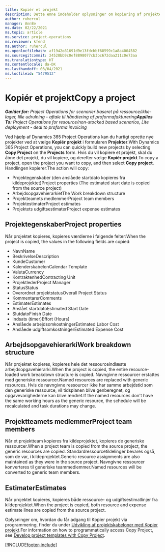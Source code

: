 ```yaml
---
title: Kopiér et projekt
description: Dette emne indeholder oplysninger om kopiering af projekter i Dynamics 365 Project Operations.
author: ruhercul
manager: AnnBe
ms.date: 02/22/2021
ms.topic: article
ms.service: project-operations
ms.reviewer: kfend
ms.author: ruhercul
ms.openlocfilehash: af1942e81691d9e13fdcbbf68599c1a8a4004582
ms.sourcegitcommit: 24528bb9c0ef8898077cb3bc672daa211c0e73aa
ms.translationtype: HT
ms.contentlocale: da-DK
ms.lasthandoff: 03/04/2021
ms.locfileid: "5479512"
---
```

# <a name="copy-a-project"></a><span data-ttu-id="c90c2-103">Kopiér et projekt</span><span class="sxs-lookup"><span data-stu-id="c90c2-103">Copy a project</span></span>

<span data-ttu-id="c90c2-104">_**Gælder for:** Project Operations for scenarier baseret på ressource/ikke-lager, lille udrulning - aftale til håndtering af proformafakturering_</span><span class="sxs-lookup"><span data-stu-id="c90c2-104">_**Applies To:** Project Operations for resource/non-stocked based scenarios, Lite deployment - deal to proforma invoicing_</span></span>

<span data-ttu-id="c90c2-105">Ved hjælp af Dynamics 365 Project Operations kan du hurtigt oprette nye projekter ved at vælge **Kopiér projekt** i formularen **Projekter**.</span><span class="sxs-lookup"><span data-stu-id="c90c2-105">With Dynamics 365 Project Operations, you can quickly build new projects by selecting **Copy Project** on the **Projects** form.</span></span> <span data-ttu-id="c90c2-106">Hvis du vil kopiere et projekt, skal du åbne det projekt, du vil kopiere, og derefter vælge **Kopiér projekt**.</span><span class="sxs-lookup"><span data-stu-id="c90c2-106">To copy a project, open the project you want to copy, and then select **Copy project**.</span></span> <span data-ttu-id="c90c2-107">Handlingen kopierer:</span><span class="sxs-lookup"><span data-stu-id="c90c2-107">The action will copy:</span></span>

- <span data-ttu-id="c90c2-108">Projektegenskaber (den anslåede startdato kopieres fra kildeprojektet)</span><span class="sxs-lookup"><span data-stu-id="c90c2-108">Project properties (The estimated start date is copied from the source project)</span></span>
- <span data-ttu-id="c90c2-109">Arbejdsopgavehierarkiet</span><span class="sxs-lookup"><span data-stu-id="c90c2-109">The Work breakdown structure</span></span>
- <span data-ttu-id="c90c2-110">Projektteamets medlemmer</span><span class="sxs-lookup"><span data-stu-id="c90c2-110">Project team members</span></span>
- <span data-ttu-id="c90c2-111">Projektestimater</span><span class="sxs-lookup"><span data-stu-id="c90c2-111">Project estimates</span></span>
- <span data-ttu-id="c90c2-112">Projektets udgiftsestimater</span><span class="sxs-lookup"><span data-stu-id="c90c2-112">Project expense estimates</span></span>

## <a name="project-properties"></a><span data-ttu-id="c90c2-113">Projektegenskaber</span><span class="sxs-lookup"><span data-stu-id="c90c2-113">Project properties</span></span>

<span data-ttu-id="c90c2-114">Når projektet kopieres, kopieres værdierne i følgende felter:</span><span class="sxs-lookup"><span data-stu-id="c90c2-114">When the project is copied, the values in the following fields are copied:</span></span>

- <span data-ttu-id="c90c2-115">Navn</span><span class="sxs-lookup"><span data-stu-id="c90c2-115">Name</span></span>
- <span data-ttu-id="c90c2-116">Beskrivelse</span><span class="sxs-lookup"><span data-stu-id="c90c2-116">Description</span></span>
- <span data-ttu-id="c90c2-117">Kunde</span><span class="sxs-lookup"><span data-stu-id="c90c2-117">Customer</span></span>
- <span data-ttu-id="c90c2-118">Kalenderskabelon</span><span class="sxs-lookup"><span data-stu-id="c90c2-118">Calendar Template</span></span>
- <span data-ttu-id="c90c2-119">Valuta</span><span class="sxs-lookup"><span data-stu-id="c90c2-119">Currency</span></span>
- <span data-ttu-id="c90c2-120">Kontraktenhed</span><span class="sxs-lookup"><span data-stu-id="c90c2-120">Contracting Unit</span></span>
- <span data-ttu-id="c90c2-121">Projektleder</span><span class="sxs-lookup"><span data-stu-id="c90c2-121">Project Manager</span></span>
- <span data-ttu-id="c90c2-122">Status</span><span class="sxs-lookup"><span data-stu-id="c90c2-122">Status</span></span>
- <span data-ttu-id="c90c2-123">Overordnet projektstatus</span><span class="sxs-lookup"><span data-stu-id="c90c2-123">Overall Project Status</span></span>
- <span data-ttu-id="c90c2-124">Kommentarer</span><span class="sxs-lookup"><span data-stu-id="c90c2-124">Comments</span></span>
- <span data-ttu-id="c90c2-125">Estimater</span><span class="sxs-lookup"><span data-stu-id="c90c2-125">Estimates</span></span>
- <span data-ttu-id="c90c2-126">Anslået startdato</span><span class="sxs-lookup"><span data-stu-id="c90c2-126">Estimated Start Date</span></span>
- <span data-ttu-id="c90c2-127">Slutdato</span><span class="sxs-lookup"><span data-stu-id="c90c2-127">Finish Date</span></span>
- <span data-ttu-id="c90c2-128">Indsats (timer)</span><span class="sxs-lookup"><span data-stu-id="c90c2-128">Effort (Hours)</span></span>
- <span data-ttu-id="c90c2-129">Anslåede arbejdsomkostninger</span><span class="sxs-lookup"><span data-stu-id="c90c2-129">Estimated Labor Cost</span></span>
- <span data-ttu-id="c90c2-130">Anslåede udgiftsomkostninger</span><span class="sxs-lookup"><span data-stu-id="c90c2-130">Estimated Expense Cost</span></span>

## <a name="work-breakdown-structure"></a><span data-ttu-id="c90c2-131">Arbejdsopgavehierarki</span><span class="sxs-lookup"><span data-stu-id="c90c2-131">Work breakdown structure</span></span>

<span data-ttu-id="c90c2-132">Når projektet kopieres, kopieres hele det ressourceindlæste arbejdsopgavehierarki.</span><span class="sxs-lookup"><span data-stu-id="c90c2-132">When the project is copied, the entire resource-loaded work breakdown structure is copied.</span></span> <span data-ttu-id="c90c2-133">Navngivne ressourcer erstattes med generiske ressourcer.</span><span class="sxs-lookup"><span data-stu-id="c90c2-133">Named resources are replaced with generic resources.</span></span> <span data-ttu-id="c90c2-134">Hvis de navngivne ressourcer ikke har samme arbejdstid som den generiske ressource, vil tidsplanen blive genberegnet, og opgavevarighederne kan blive ændret.</span><span class="sxs-lookup"><span data-stu-id="c90c2-134">If the named resources don't have the same working hours as the generic resource, the schedule will be recalculated and task durations may change.</span></span>

## <a name="project-team-members"></a><span data-ttu-id="c90c2-135">Projektteamets medlemmer</span><span class="sxs-lookup"><span data-stu-id="c90c2-135">Project team members</span></span>

<span data-ttu-id="c90c2-136">Når et projektteam kopieres fra kildeprojektet, kopieres de generiske ressourcer.</span><span class="sxs-lookup"><span data-stu-id="c90c2-136">When a project team is copied from the source project, the generic resources are copied.</span></span> <span data-ttu-id="c90c2-137">Standardressourcetildelinger bevares også, som de var, i kildeprojektet.</span><span class="sxs-lookup"><span data-stu-id="c90c2-137">Generic resource assignments are also maintained as they were in the source project.</span></span> <span data-ttu-id="c90c2-138">Navngivne ressourcer konverteres til generiske teammedlemmer.</span><span class="sxs-lookup"><span data-stu-id="c90c2-138">Named resources will be converted to generic team members.</span></span>

## <a name="estimates"></a><span data-ttu-id="c90c2-139">Estimater</span><span class="sxs-lookup"><span data-stu-id="c90c2-139">Estimates</span></span>

<span data-ttu-id="c90c2-140">Når projektet kopieres, kopieres både ressource- og udgiftsestimatlinjer fra kildeprojektet.</span><span class="sxs-lookup"><span data-stu-id="c90c2-140">When the project is copied, both resource and expense estimate lines are copied from the source project.</span></span> 

<span data-ttu-id="c90c2-141">Oplysninger om, hvordan du får adgang til Kopier projekt via programmering, finder du under [Udvikling af projektskabeloner med Kopier projekt](dev-copy-project.md).</span><span class="sxs-lookup"><span data-stu-id="c90c2-141">For information on how to programmatically access Copy Project, see [Develop project templates with Copy Project](dev-copy-project.md).</span></span>


[!INCLUDE[footer-include](../includes/footer-banner.md)]
